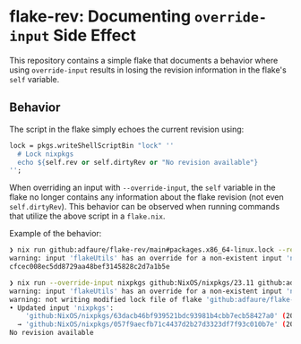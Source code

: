 # flake-rev: Documenting `override-input` Side Effect

This repository contains a simple flake that documents a behavior where using `override-input` results in losing the revision information in the flake's `self` variable.

## Behavior

The script in the flake simply echoes the current revision using:

```nix
lock = pkgs.writeShellScriptBin "lock" ''
  # Lock nixpkgs
  echo ${self.rev or self.dirtyRev or "No revision available"}
'';
```

When overriding an input with `--override-input`, the `self` variable in the flake no longer contains any information about the flake revision (not even `self.dirtyRev`). This behavior can be observed when running commands that utilize the above script in a `flake.nix`.

Example of the behavior:

```bash
❯ nix run github:adfaure/flake-rev/main#packages.x86_64-linux.lock --refresh
warning: input 'flakeUtils' has an override for a non-existent input 'nixpkgs'
cfcec008ec5dd8729aa48bef3145828c2d7a1b5e

❯ nix run --override-input nixpkgs github:NixOS/nixpkgs/23.11 github:adfaure/flake-rev/main#packages.x86_64-linux.lock
warning: input 'flakeUtils' has an override for a non-existent input 'nixpkgs'
warning: not writing modified lock file of flake 'github:adfaure/flake-rev/main':
• Updated input 'nixpkgs':
    'github:NixOS/nixpkgs/63dacb46bf939521bdc93981b4cbb7ecb58427a0' (2024-05-31)
  → 'github:NixOS/nixpkgs/057f9aecfb71c4437d2b27d3323df7f93c010b7e' (2023-11-29)
No revision available
```
